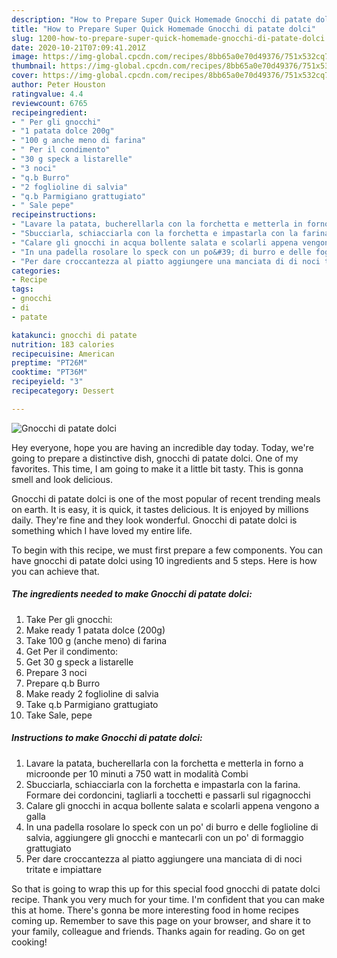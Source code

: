 ```yaml
---
description: "How to Prepare Super Quick Homemade Gnocchi di patate dolci"
title: "How to Prepare Super Quick Homemade Gnocchi di patate dolci"
slug: 1200-how-to-prepare-super-quick-homemade-gnocchi-di-patate-dolci
date: 2020-10-21T07:09:41.201Z
image: https://img-global.cpcdn.com/recipes/8bb65a0e70d49376/751x532cq70/gnocchi-di-patate-dolci-recipe-main-photo.jpg
thumbnail: https://img-global.cpcdn.com/recipes/8bb65a0e70d49376/751x532cq70/gnocchi-di-patate-dolci-recipe-main-photo.jpg
cover: https://img-global.cpcdn.com/recipes/8bb65a0e70d49376/751x532cq70/gnocchi-di-patate-dolci-recipe-main-photo.jpg
author: Peter Houston
ratingvalue: 4.4
reviewcount: 6765
recipeingredient:
- " Per gli gnocchi"
- "1 patata dolce 200g"
- "100 g anche meno di farina"
- " Per il condimento"
- "30 g speck a listarelle"
- "3 noci"
- "q.b Burro"
- "2 foglioline di salvia"
- "q.b Parmigiano grattugiato"
- " Sale pepe"
recipeinstructions:
- "Lavare la patata, bucherellarla con la forchetta e metterla in forno a microonde per 10 minuti a 750 watt in modalità Combi"
- "Sbucciarla, schiacciarla con la forchetta e impastarla con la farina. Formare dei cordoncini, tagliarli a tocchetti e passarli sul rigagnocchi"
- "Calare gli gnocchi in acqua bollente salata e scolarli appena vengono a galla"
- "In una padella rosolare lo speck con un po&#39; di burro e delle foglioline di salvia, aggiungere gli gnocchi e mantecarli con un po&#39; di formaggio grattugiato"
- "Per dare croccantezza al piatto aggiungere una manciata di di noci tritate e impiattare"
categories:
- Recipe
tags:
- gnocchi
- di
- patate

katakunci: gnocchi di patate 
nutrition: 183 calories
recipecuisine: American
preptime: "PT26M"
cooktime: "PT36M"
recipeyield: "3"
recipecategory: Dessert

---
```



![Gnocchi di patate dolci](https://img-global.cpcdn.com/recipes/8bb65a0e70d49376/751x532cq70/gnocchi-di-patate-dolci-recipe-main-photo.jpg)

Hey everyone, hope you are having an incredible day today. Today, we're going to prepare a distinctive dish, gnocchi di patate dolci. One of my favorites. This time, I am going to make it a little bit tasty. This is gonna smell and look delicious.

Gnocchi di patate dolci is one of the most popular of recent trending meals on earth. It is easy, it is quick, it tastes delicious. It is enjoyed by millions daily. They're fine and they look wonderful. Gnocchi di patate dolci is something which I have loved my entire life.




To begin with this recipe, we must first prepare a few components. You can have gnocchi di patate dolci using 10 ingredients and 5 steps. Here is how you can achieve that.

<!--inarticleads1-->

##### The ingredients needed to make Gnocchi di patate dolci:

1. Take  Per gli gnocchi:
1. Make ready 1 patata dolce (200g)
1. Take 100 g (anche meno) di farina
1. Get  Per il condimento:
1. Get 30 g speck a listarelle
1. Prepare 3 noci
1. Prepare q.b Burro
1. Make ready 2 foglioline di salvia
1. Take q.b Parmigiano grattugiato
1. Take  Sale, pepe




<!--inarticleads2-->

##### Instructions to make Gnocchi di patate dolci:

1. Lavare la patata, bucherellarla con la forchetta e metterla in forno a microonde per 10 minuti a 750 watt in modalità Combi
1. Sbucciarla, schiacciarla con la forchetta e impastarla con la farina. Formare dei cordoncini, tagliarli a tocchetti e passarli sul rigagnocchi
1. Calare gli gnocchi in acqua bollente salata e scolarli appena vengono a galla
1. In una padella rosolare lo speck con un po&#39; di burro e delle foglioline di salvia, aggiungere gli gnocchi e mantecarli con un po&#39; di formaggio grattugiato
1. Per dare croccantezza al piatto aggiungere una manciata di di noci tritate e impiattare




So that is going to wrap this up for this special food gnocchi di patate dolci recipe. Thank you very much for your time. I'm confident that you can make this at home. There's gonna be more interesting food in home recipes coming up. Remember to save this page on your browser, and share it to your family, colleague and friends. Thanks again for reading. Go on get cooking!
